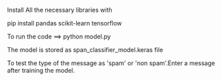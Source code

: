 Install All the necessary libraries with

pip install pandas scikit-learn tensorflow

To run the code ==> python model.py

The model is stored as span_classifier_model.keras file

To test the type of the message as 'spam' or 'non spam'.Enter a message after training the model.

